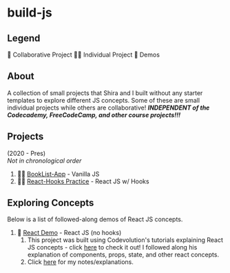 # build-js

## Legend 
🤝 Collaborative Project 
👋🏽 Individual Project
📝 Demos

## About
A collection of small projects that Shira and I built without any starter templates to explore different JS concepts. Some of these are small individual projects while others are collaborative! 
***INDEPENDENT of the Codecademy, FreeCodeCamp, and other course projects!!!***


## Projects 
(2020 - Pres)  
_Not in chronological order_
1. 👋🏽 [BookList-App](https://codesandbox.io/s/booklist-4s2rw?file=/src/index.js) - Vanilla JS
2. 👋🏽 [React-Hooks Practice](https://codesandbox.io/s/react-hooks-practice-n4ms9?file=/src/components/toDoListApps/hookTodo.js) - React JS w/ Hooks

## Exploring Concepts
Below is a list of followed-along demos of React JS concepts.
1. 📝 [React Demo](https://codesandbox.io/s/react-demo-z9s0l?file=/About.md) - React JS (no hooks)
    1. This project was built using Codevolution's tutorials explaining React JS concepts - click [here](https://www.youtube.com/watch?v=QFaFIcGhPoM&list=PLC3y8-rFHvwgg3vaYJgHGnModB54rxOk3) to check it out! I followed along his explanation of components, props, state, and other react concepts.
    2. Click [here](https://seasoned-anemone-19f.notion.site/React-JS-Things-to-Remember-2213ee8df7b24bb3a0e93772bf2e812c) for my notes/explanations.
